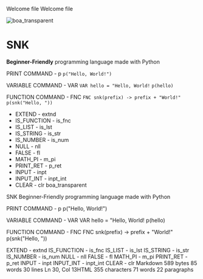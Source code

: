 Welcome file
Welcome file

![boa_transparent](https://github.com/user-attachments/assets/64afb3b2-5dc8-4923-ada7-d3c9cdbeca48)

# SNK

**Beginner-Friendly** programming language made with Python

PRINT COMMAND - p
`p("Hello, World!")`

VARIABLE COMMAND - VAR
```VAR hello = "Hello, World!```
```p(hello)```

FUNCTION COMMAND - FNC
```FNC snk(prefix) -> prefix + "World!"```
```p(snk("Hello, "))```

- EXTEND - extnd
- IS_FUNCTION - is_fnc
- IS_LIST - is_lst
- IS_STRING - is_str
- IS_NUMBER - is_num
- NULL - nll
- FALSE - fl
- MATH_PI - m_pi
- PRINT_RET - p_ret
- INPUT - inpt
- INPUT_INT - inpt_int
- CLEAR - clr
boa_transparent

SNK
Beginner-Friendly programming language made with Python

PRINT COMMAND - p
p("Hello, World!")

VARIABLE COMMAND - VAR
VAR hello = "Hello, World!
p(hello)

FUNCTION COMMAND - FNC
FNC snk(prefix) -> prefix + "World!"
p(snk("Hello, "))

EXTEND - extnd
IS_FUNCTION - is_fnc
IS_LIST - is_lst
IS_STRING - is_str
IS_NUMBER - is_num
NULL - nll
FALSE - fl
MATH_PI - m_pi
PRINT_RET - p_ret
INPUT - inpt
INPUT_INT - inpt_int
CLEAR - clr
Markdown 589 bytes 85 words 30 lines Ln 30, Col 13HTML 355 characters 71 words 22 paragraphs
